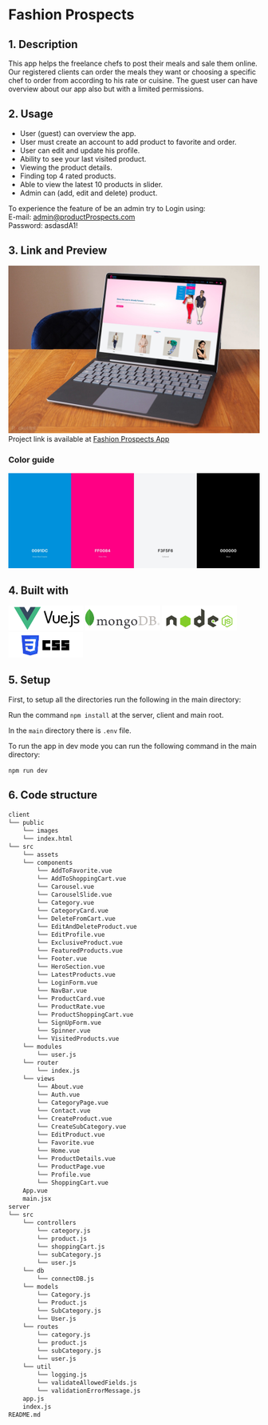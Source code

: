 # Fashion Prospects

## 1. Description

This app helps the freelance chefs to post their meals and sale them online.
Our registered clients can order the meals they want or choosing a specific chef to order from according to his rate or cuisine.
The guest user can have overview about our app also but with a limited permissions.

## 2. Usage

- User (guest) can overview the app.
- User must create an account to add product to favorite and order.
- User can edit and update his profile.
- Ability to see your last visited product.
- Viewing the product details.
- Finding top 4 rated products.
- Able to view the latest 10 products in slider.
- Admin can (add, edit and delete) product.</br>

To experience the feature of be an admin try to Login using:</br>
E-mail: admin@productProspects.com</br>
Password: asdasdA1!

## 3. Link and Preview

![App view](./client/public/images/Laptop.png)
Project link is available at [Fashion Prospects App](https://c38-group2.herokuapp.com/)

### Color guide

![App color guide](./client/public/images/Project-color.png)

## 4. Built with

<img src="./client/public/images/vue.png" alt="vue" width="150" />
<img src="./client/public/images/mongo.png" alt="mongo" width="150" />
<img src="./client/public/images/node.png" alt="node" width="150" />
<img src="./client/public/images/css.png" alt="css" width="150" />

## 5. Setup

First, to setup all the directories run the following in the main directory:

Run the command `npm install` at the server, client and main root.

In the `main` directory there is `.env` file.

To run the app in dev mode you can run the following command in the main directory:

`npm run dev`

## 6. Code structure

```
client
└── public
    └── images
    └── index.html
└── src
    └── assets
    └── components
        └── AddToFavorite.vue
        └── AddToShoppingCart.vue
        └── Carousel.vue
        └── CarouselSlide.vue
        └── Category.vue
        └── CategoryCard.vue
        └── DeleteFromCart.vue
        └── EditAndDeleteProduct.vue
        └── EditProfile.vue
        └── ExclusiveProduct.vue
        └── FeaturedProducts.vue
        └── Footer.vue
        └── HeroSection.vue
        └── LatestProducts.vue
        └── LoginForm.vue
        └── NavBar.vue
        └── ProductCard.vue
        └── ProductRate.vue
        └── ProductShoppingCart.vue
        └── SignUpForm.vue
        └── Spinner.vue
        └── VisitedProducts.vue
    └── modules
        └── user.js
    └── router
        └── index.js
    └── views
        └── About.vue
        └── Auth.vue
        └── CategoryPage.vue
        └── Contact.vue
        └── CreateProduct.vue
        └── CreateSubCategory.vue
        └── EditProduct.vue
        └── Favorite.vue
        └── Home.vue
        └── ProductDetails.vue
        └── ProductPage.vue
        └── Profile.vue
        └── ShoppingCart.vue
    App.vue
    main.jsx
server
└── src
    └── controllers
        └── category.js
        └── product.js
        └── shoppingCart.js
        └── subCategory.js
        └── user.js
    └── db
        └── connectDB.js
    └── models
        └── Category.js
        └── Product.js
        └── SubCategory.js
        └── User.js
    └── routes
        └── category.js
        └── product.js
        └── subCategory.js
        └── user.js
    └── util
        └── logging.js
        └── validateAllowedFields.js
        └── validationErrorMessage.js
    app.js
    index.js
README.md
```
